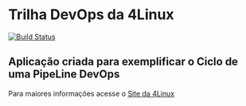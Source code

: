# Trilha DevOps da 4Linux

<!-- Altere a Flag abaixo com sua URL do Travis -->
[![Build Status](https://travis-ci.org/rnjunior/DevOpsLab-HelloWorld.svg?branch=master)](https://travis-ci.org/rnjunior/DevOpsLab-HelloWorld)

## Aplicação criada para exemplificar o Ciclo de uma PipeLine DevOps


Para maiores informações acesse o [Site da 4Linux](https://www.4linux.com.br/cursos/devops)

